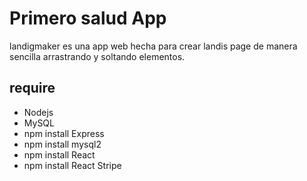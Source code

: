 # Primero salud App

landigmaker es una app web hecha para crear landis page de manera sencilla arrastrando y soltando elementos.

 ## require 
* Nodejs 
* MySQL
* npm install Express
* npm install mysql2
* npm install React
* npm install React Stripe 
 
 
